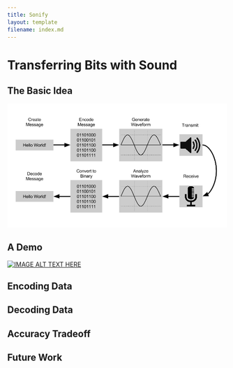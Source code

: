 ```yaml
---
title: Sonify
layout: template
filename: index.md
---
```


# Transferring Bits with Sound

## The Basic Idea

![](images/systemDiagram.png?raw=true)

## A Demo

[![IMAGE ALT TEXT HERE](http://img.youtube.com/vi/YOUTUBE_VIDEO_ID_HERE/0.jpg)](https://www.youtube.com/watch?v=YD8VOvXGZOg)

## Encoding Data

## Decoding Data

## Accuracy Tradeoff

## Future Work
